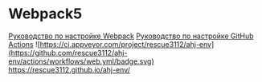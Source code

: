 # Webpack5

[Руководство по настройке Webpack](https://webpack.js.org/guides/)
[Руководство по настройке GitHub Actions](https://docs.github.com/en/actions/quickstart)
![https://ci.appveyor.com/project/rescue3112/ahj-env](https://github.com/rescue3112/ahj-env/actions/workflows/web.yml/badge.svg)
https://rescue3112.github.io/ahj-env/
